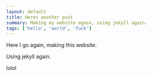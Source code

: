 ```yaml
---
layout: default
title: Heres another post
summary: Making my website again, using jekyll again.
tags: ['hello', 'world', 'fuck']
---
```


Here I go again, making this website. 

Using jekyll again.

lolol
